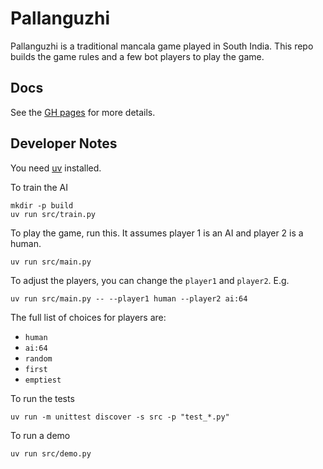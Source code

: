 # Pallanguzhi

Pallanguzhi is a traditional mancala game played in South India.
This repo builds the game rules and a few bot players to play the game.

## Docs

See the [GH pages](https://rahulsom.github.io/pallanguzhi/) for more details.

## Developer Notes

You need [uv](https://docs.astral.sh/uv/getting-started/installation/) installed.

To train the AI

```shell
mkdir -p build
uv run src/train.py
```

To play the game, run this. It assumes player 1 is an AI and player 2 is a human.

```shell
uv run src/main.py
```

To adjust the players, you can change the `player1` and `player2`.
E.g.

```shell
uv run src/main.py -- --player1 human --player2 ai:64
```

The full list of choices for players are:

- `human`
- `ai:64`
- `random`
- `first`
- `emptiest`


To run the tests

```shell
uv run -m unittest discover -s src -p "test_*.py"
```

To run a demo

```shell
uv run src/demo.py
```
